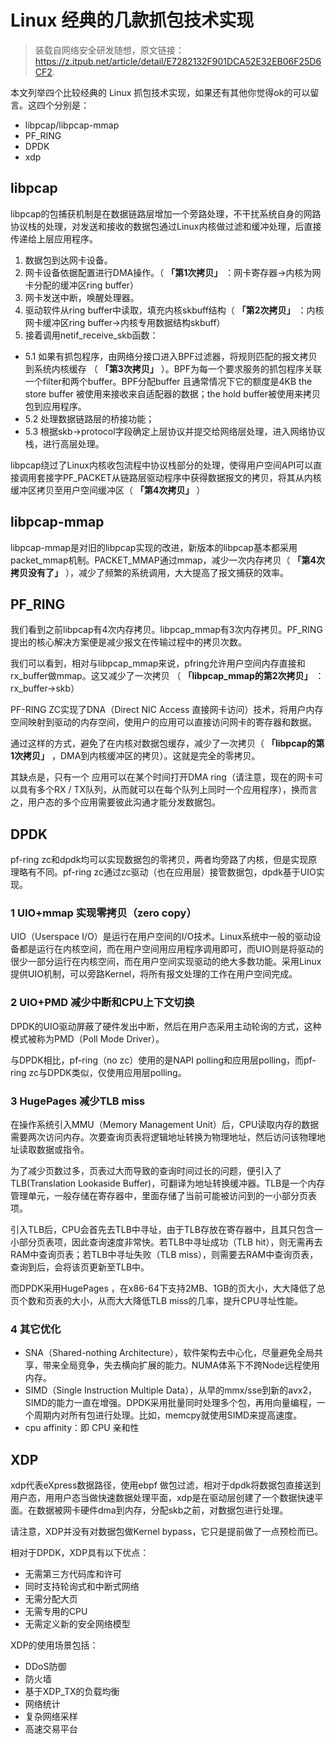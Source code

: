 # Linux 经典的几款抓包技术实现

> 装载自网络安全研发随想，原文链接：https://z.itpub.net/article/detail/E7282132F901DCA52E32EB06F25D6CF2.

本文列举四个比较经典的 Linux 抓包技术实现，如果还有其他你觉得ok的可以留言。这四个分别是：

- libpcap/libpcap-mmap
- PF_RING
- DPDK
- xdp

## libpcap

libpcap的包捕获机制是在数据链路层增加一个旁路处理，不干扰系统自身的网路协议栈的处理，对发送和接收的数据包通过Linux内核做过滤和缓冲处理，后直接传递给上层应用程序。

1. 数据包到达网卡设备。
2. 网卡设备依据配置进行DMA操作。（ **「第1次拷贝」** ：网卡寄存器->内核为网卡分配的缓冲区ring buffer）
3. 网卡发送中断，唤醒处理器。
4. 驱动软件从ring buffer中读取，填充内核skbuff结构（ **「第2次拷贝」** ：内核网卡缓冲区ring buffer->内核专用数据结构skbuff）
5. 接着调用netif_receive_skb函数：

- 5.1 如果有抓包程序，由网络分接口进入BPF过滤器，将规则匹配的报文拷贝到系统内核缓存 （ **「第3次拷贝」** ）。BPF为每一个要求服务的抓包程序关联一个filter和两个buffer。BPF分配buffer 且通常情况下它的额度是4KB the store buffer 被使用来接收来自适配器的数据；the hold buffer被使用来拷贝包到应用程序。
- 5.2 处理数据链路层的桥接功能；
- 5.3 根据skb->protocol字段确定上层协议并提交给网络层处理，进入网络协议栈，进行高层处理。

libpcap绕过了Linux内核收包流程中协议栈部分的处理，使得用户空间API可以直接调用套接字PF_PACKET从链路层驱动程序中获得数据报文的拷贝，将其从内核缓冲区拷贝至用户空间缓冲区（ **「第4次拷贝」** ）

## libpcap-mmap

libpcap-mmap是对旧的libpcap实现的改进，新版本的libpcap基本都采用packet_mmap机制。PACKET_MMAP通过mmap，减少一次内存拷贝（ **「第4次拷贝没有了」** ），减少了频繁的系统调用，大大提高了报文捕获的效率。

## PF_RING

我们看到之前libpcap有4次内存拷贝。libpcap_mmap有3次内存拷贝。PF_RING提出的核心解决方案便是减少报文在传输过程中的拷贝次数。

我们可以看到，相对与libpcap_mmap来说，pfring允许用户空间内存直接和rx_buffer做mmap。这又减少了一次拷贝 （ **「libpcap_mmap的第2次拷贝」** ：rx_buffer->skb）

PF-RING ZC实现了DNA（Direct NIC Access 直接网卡访问）技术，将用户内存空间映射到驱动的内存空间，使用户的应用可以直接访问网卡的寄存器和数据。

通过这样的方式，避免了在内核对数据包缓存，减少了一次拷贝（ **「libpcap的第1次拷贝」** ，DMA到内核缓冲区的拷贝）。这就是完全的零拷贝。

其缺点是，只有一个 应用可以在某个时间打开DMA ring（请注意，现在的网卡可以具有多个RX / TX队列，从而就可以在每个队列上同时一个应用程序），换而言之，用户态的多个应用需要彼此沟通才能分发数据包。

## DPDK

pf-ring zc和dpdk均可以实现数据包的零拷贝，两者均旁路了内核，但是实现原理略有不同。pf-ring zc通过zc驱动（也在应用层）接管数据包，dpdk基于UIO实现。

### 1 UIO+mmap 实现零拷贝（zero copy）

UIO（Userspace I/O）是运行在用户空间的I/O技术。Linux系统中一般的驱动设备都是运行在内核空间，而在用户空间用应用程序调用即可，而UIO则是将驱动的很少一部分运行在内核空间，而在用户空间实现驱动的绝大多数功能。采用Linux提供UIO机制，可以旁路Kernel，将所有报文处理的工作在用户空间完成。

### 2 UIO+PMD 减少中断和CPU上下文切换

DPDK的UIO驱动屏蔽了硬件发出中断，然后在用户态采用主动轮询的方式，这种模式被称为PMD（Poll Mode Driver）。

与DPDK相比，pf-ring（no zc）使用的是NAPI polling和应用层polling，而pf-ring zc与DPDK类似，仅使用应用层polling。

### 3 HugePages 减少TLB miss

在操作系统引入MMU（Memory Management Unit）后，CPU读取内存的数据需要两次访问内存。次要查询页表将逻辑地址转换为物理地址，然后访问该物理地址读取数据或指令。

为了减少页数过多，页表过大而导致的查询时间过长的问题，便引入了TLB(Translation Lookaside Buffer)，可翻译为地址转换缓冲器。TLB是一个内存管理单元，一般存储在寄存器中，里面存储了当前可能被访问到的一小部分页表项。

引入TLB后，CPU会首先去TLB中寻址，由于TLB存放在寄存器中，且其只包含一小部分页表项，因此查询速度非常快。若TLB中寻址成功（TLB hit），则无需再去RAM中查询页表；若TLB中寻址失败（TLB miss），则需要去RAM中查询页表，查询到后，会将该页更新至TLB中。

而DPDK采用HugePages ，在x86-64下支持2MB、1GB的页大小，大大降低了总页个数和页表的大小，从而大大降低TLB miss的几率，提升CPU寻址性能。

### 4 其它优化

- SNA（Shared-nothing Architecture），软件架构去中心化，尽量避免全局共享，带来全局竞争，失去横向扩展的能力。NUMA体系下不跨Node远程使用内存。
- SIMD（Single Instruction Multiple Data），从早的mmx/sse到新的avx2，SIMD的能力一直在增强。DPDK采用批量同时处理多个包，再用向量编程，一个周期内对所有包进行处理。比如，memcpy就使用SIMD来提高速度。
- cpu affinity：即 CPU 亲和性

## XDP

xdp代表eXpress数据路径，使用ebpf 做包过滤，相对于dpdk将数据包直接送到用户态，用用户态当做快速数据处理平面，xdp是在驱动层创建了一个数据快速平面。在数据被网卡硬件dma到内存，分配skb之前，对数据包进行处理。

请注意，XDP并没有对数据包做Kernel bypass，它只是提前做了一点预检而已。

相对于DPDK，XDP具有以下优点：

- 无需第三方代码库和许可
- 同时支持轮询式和中断式网络
- 无需分配大页
- 无需专用的CPU
- 无需定义新的安全网络模型

XDP的使用场景包括：

- DDoS防御
- 防火墙
- 基于XDP_TX的负载均衡
- 网络统计
- 复杂网络采样
- 高速交易平台

